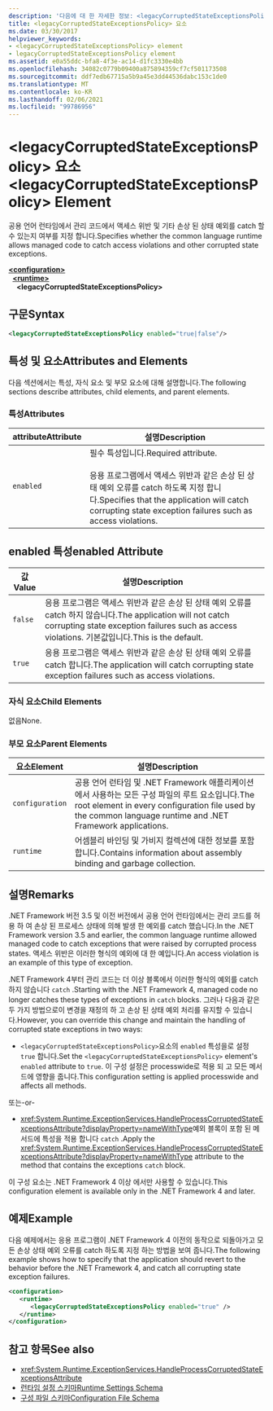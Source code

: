 ```yaml
---
description: '다음에 대 한 자세한 정보: <legacyCorruptedStateExceptionsPolicy> 요소'
title: <legacyCorruptedStateExceptionsPolicy> 요소
ms.date: 03/30/2017
helpviewer_keywords:
- <legacyCorruptedStateExceptionsPolicy> element
- legacyCorruptedStateExceptionsPolicy element
ms.assetid: e0a55ddc-bfa8-4f3e-ac14-d1fc3330e4bb
ms.openlocfilehash: 34082c0779b09400a875894359cf7cf501173508
ms.sourcegitcommit: ddf7edb67715a5b9a45e3dd44536dabc153c1de0
ms.translationtype: MT
ms.contentlocale: ko-KR
ms.lasthandoff: 02/06/2021
ms.locfileid: "99786956"
---
```

# <a name="legacycorruptedstateexceptionspolicy-element"></a><span data-ttu-id="66c01-103">\<legacyCorruptedStateExceptionsPolicy> 요소</span><span class="sxs-lookup"><span data-stu-id="66c01-103">\<legacyCorruptedStateExceptionsPolicy> Element</span></span>

<span data-ttu-id="66c01-104">공용 언어 런타임에서 관리 코드에서 액세스 위반 및 기타 손상 된 상태 예외를 catch 할 수 있는지 여부를 지정 합니다.</span><span class="sxs-lookup"><span data-stu-id="66c01-104">Specifies whether the common language runtime allows managed code to catch access violations and other corrupted state exceptions.</span></span>  
  
[**\<configuration>**](../configuration-element.md)\
&nbsp;&nbsp;[**\<runtime>**](runtime-element.md)\
&nbsp;&nbsp;&nbsp;&nbsp;**\<legacyCorruptedStateExceptionsPolicy>**  
  
## <a name="syntax"></a><span data-ttu-id="66c01-105">구문</span><span class="sxs-lookup"><span data-stu-id="66c01-105">Syntax</span></span>  
  
```xml  
<legacyCorruptedStateExceptionsPolicy enabled="true|false"/>  
```  
  
## <a name="attributes-and-elements"></a><span data-ttu-id="66c01-106">특성 및 요소</span><span class="sxs-lookup"><span data-stu-id="66c01-106">Attributes and Elements</span></span>  

 <span data-ttu-id="66c01-107">다음 섹션에서는 특성, 자식 요소 및 부모 요소에 대해 설명합니다.</span><span class="sxs-lookup"><span data-stu-id="66c01-107">The following sections describe attributes, child elements, and parent elements.</span></span>  
  
### <a name="attributes"></a><span data-ttu-id="66c01-108">특성</span><span class="sxs-lookup"><span data-stu-id="66c01-108">Attributes</span></span>  
  
|<span data-ttu-id="66c01-109">attribute</span><span class="sxs-lookup"><span data-stu-id="66c01-109">Attribute</span></span>|<span data-ttu-id="66c01-110">설명</span><span class="sxs-lookup"><span data-stu-id="66c01-110">Description</span></span>|  
|---------------|-----------------|  
|`enabled`|<span data-ttu-id="66c01-111">필수 특성입니다.</span><span class="sxs-lookup"><span data-stu-id="66c01-111">Required attribute.</span></span><br /><br /> <span data-ttu-id="66c01-112">응용 프로그램에서 액세스 위반과 같은 손상 된 상태 예외 오류를 catch 하도록 지정 합니다.</span><span class="sxs-lookup"><span data-stu-id="66c01-112">Specifies that the application will catch corrupting state exception failures such as access violations.</span></span>|  
  
## <a name="enabled-attribute"></a><span data-ttu-id="66c01-113">enabled 특성</span><span class="sxs-lookup"><span data-stu-id="66c01-113">enabled Attribute</span></span>  
  
|<span data-ttu-id="66c01-114">값</span><span class="sxs-lookup"><span data-stu-id="66c01-114">Value</span></span>|<span data-ttu-id="66c01-115">설명</span><span class="sxs-lookup"><span data-stu-id="66c01-115">Description</span></span>|  
|-----------|-----------------|  
|`false`|<span data-ttu-id="66c01-116">응용 프로그램은 액세스 위반과 같은 손상 된 상태 예외 오류를 catch 하지 않습니다.</span><span class="sxs-lookup"><span data-stu-id="66c01-116">The application will not catch corrupting state exception failures such as access violations.</span></span> <span data-ttu-id="66c01-117">기본값입니다.</span><span class="sxs-lookup"><span data-stu-id="66c01-117">This is the default.</span></span>|  
|`true`|<span data-ttu-id="66c01-118">응용 프로그램은 액세스 위반과 같은 손상 된 상태 예외 오류를 catch 합니다.</span><span class="sxs-lookup"><span data-stu-id="66c01-118">The application will catch corrupting state exception failures such as access violations.</span></span>|  
  
### <a name="child-elements"></a><span data-ttu-id="66c01-119">자식 요소</span><span class="sxs-lookup"><span data-stu-id="66c01-119">Child Elements</span></span>  

 <span data-ttu-id="66c01-120">없음</span><span class="sxs-lookup"><span data-stu-id="66c01-120">None.</span></span>  
  
### <a name="parent-elements"></a><span data-ttu-id="66c01-121">부모 요소</span><span class="sxs-lookup"><span data-stu-id="66c01-121">Parent Elements</span></span>  
  
|<span data-ttu-id="66c01-122">요소</span><span class="sxs-lookup"><span data-stu-id="66c01-122">Element</span></span>|<span data-ttu-id="66c01-123">설명</span><span class="sxs-lookup"><span data-stu-id="66c01-123">Description</span></span>|  
|-------------|-----------------|  
|`configuration`|<span data-ttu-id="66c01-124">공용 언어 런타임 및 .NET Framework 애플리케이션에서 사용하는 모든 구성 파일의 루트 요소입니다.</span><span class="sxs-lookup"><span data-stu-id="66c01-124">The root element in every configuration file used by the common language runtime and .NET Framework applications.</span></span>|  
|`runtime`|<span data-ttu-id="66c01-125">어셈블리 바인딩 및 가비지 컬렉션에 대한 정보를 포함합니다.</span><span class="sxs-lookup"><span data-stu-id="66c01-125">Contains information about assembly binding and garbage collection.</span></span>|  
  
## <a name="remarks"></a><span data-ttu-id="66c01-126">설명</span><span class="sxs-lookup"><span data-stu-id="66c01-126">Remarks</span></span>  

 <span data-ttu-id="66c01-127">.NET Framework 버전 3.5 및 이전 버전에서 공용 언어 런타임에서는 관리 코드를 허용 하 여 손상 된 프로세스 상태에 의해 발생 한 예외를 catch 했습니다.</span><span class="sxs-lookup"><span data-stu-id="66c01-127">In the .NET Framework version 3.5 and earlier, the common language runtime allowed managed code to catch exceptions that were raised by corrupted process states.</span></span> <span data-ttu-id="66c01-128">액세스 위반은 이러한 형식의 예외에 대 한 예입니다.</span><span class="sxs-lookup"><span data-stu-id="66c01-128">An access violation is an example of this type of exception.</span></span>  
  
 <span data-ttu-id="66c01-129">.NET Framework 4부터 관리 코드는 더 이상 블록에서 이러한 형식의 예외를 catch 하지 않습니다 `catch` .</span><span class="sxs-lookup"><span data-stu-id="66c01-129">Starting with the .NET Framework 4, managed code no longer catches these types of exceptions in `catch` blocks.</span></span> <span data-ttu-id="66c01-130">그러나 다음과 같은 두 가지 방법으로이 변경을 재정의 하 고 손상 된 상태 예외 처리를 유지할 수 있습니다.</span><span class="sxs-lookup"><span data-stu-id="66c01-130">However, you can override this change and maintain the handling of corrupted state exceptions in two ways:</span></span>  
  
- <span data-ttu-id="66c01-131">`<legacyCorruptedStateExceptionsPolicy>`요소의 `enabled` 특성을로 설정 `true` 합니다.</span><span class="sxs-lookup"><span data-stu-id="66c01-131">Set the `<legacyCorruptedStateExceptionsPolicy>` element's `enabled` attribute to `true`.</span></span> <span data-ttu-id="66c01-132">이 구성 설정은 processwide로 적용 되 고 모든 메서드에 영향을 줍니다.</span><span class="sxs-lookup"><span data-stu-id="66c01-132">This configuration setting is applied processwide and affects all methods.</span></span>  
  
 <span data-ttu-id="66c01-133">또는</span><span class="sxs-lookup"><span data-stu-id="66c01-133">-or-</span></span>  
  
- <span data-ttu-id="66c01-134"><xref:System.Runtime.ExceptionServices.HandleProcessCorruptedStateExceptionsAttribute?displayProperty=nameWithType>예외 블록이 포함 된 메서드에 특성을 적용 합니다 `catch` .</span><span class="sxs-lookup"><span data-stu-id="66c01-134">Apply the <xref:System.Runtime.ExceptionServices.HandleProcessCorruptedStateExceptionsAttribute?displayProperty=nameWithType> attribute to the method that contains the exceptions `catch` block.</span></span>  
  
 <span data-ttu-id="66c01-135">이 구성 요소는 .NET Framework 4 이상 에서만 사용할 수 있습니다.</span><span class="sxs-lookup"><span data-stu-id="66c01-135">This configuration element is available only in the .NET Framework 4 and later.</span></span>  
  
## <a name="example"></a><span data-ttu-id="66c01-136">예제</span><span class="sxs-lookup"><span data-stu-id="66c01-136">Example</span></span>  

 <span data-ttu-id="66c01-137">다음 예제에서는 응용 프로그램이 .NET Framework 4 이전의 동작으로 되돌아가고 모든 손상 상태 예외 오류를 catch 하도록 지정 하는 방법을 보여 줍니다.</span><span class="sxs-lookup"><span data-stu-id="66c01-137">The following example shows how to specify that the application should revert to the behavior before the .NET Framework 4, and catch all corrupting state exception failures.</span></span>  
  
```xml  
<configuration>  
   <runtime>  
      <legacyCorruptedStateExceptionsPolicy enabled="true" />  
   </runtime>  
</configuration>  
```  
  
## <a name="see-also"></a><span data-ttu-id="66c01-138">참고 항목</span><span class="sxs-lookup"><span data-stu-id="66c01-138">See also</span></span>

- <xref:System.Runtime.ExceptionServices.HandleProcessCorruptedStateExceptionsAttribute>
- [<span data-ttu-id="66c01-139">런타임 설정 스키마</span><span class="sxs-lookup"><span data-stu-id="66c01-139">Runtime Settings Schema</span></span>](index.md)
- [<span data-ttu-id="66c01-140">구성 파일 스키마</span><span class="sxs-lookup"><span data-stu-id="66c01-140">Configuration File Schema</span></span>](../index.md)

